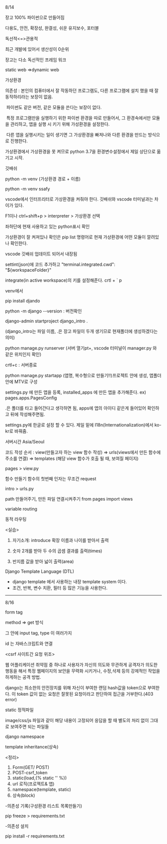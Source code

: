 8/14



장고 100% 파이썬으로 만들어짐

다용도, 안전, 확장성, 완결성, 쉬운 유지보수, 포터블



독선적<=>관용적

최근 개발에 있어서 생산성이 0순위

장고는 다소 독선적인 프레임 워크



static web =>dynamic web



가상환경

의존성 : 본인의 컴퓨터에서 잘 작동하던 프로그램도, 다른 프로그램에 설치 했을 때 잘 동작하리라는 보장이 없음.

​			  파이썬도 같은 버전, 같은 모듈을 쓴다는 보장이 없다.

​			  특정 프로그램만을 실행하기 위한 파이썬 환경을 따로 만들어서, 그 환경속에서만 모듈을 관리하고, 앱을 실행 시			  키기 위해 가성환경을 설정한다.

​			  다른 앱을 실행시키는 일이 생기면 그 가상환경을 빠져나와 다른 환경을 만드는 방식으로 진행한다.



가상환경에서 가상환경을 못 켜므로 python 3.7을 환경변수설정에서 제일 상단으로 옮기고 시작.



깃배쉬

python -m venv (가상환경 경로 + 이름)

python -m venv ssafy



vscode에서 인터프리터로 가상환경을 켜줘야 한다. 깃배쉬와 vscode 터미널과는 차이가 있다.

F1이나  ctrl+shift+p > interpreter > 가상환경 선택

좌하단에 현재 사용하고 있는 python표시 확인



가상환경이 잘 켜져있나 확인은 pip list 명령어로 현재 가상환경에 어떤 모듈이 깔려있나 확인한다.



vscode 깃배쉬 업데이트 되어서 내장됨

settint(json)에 코드 추가하고 "terminal.integrated.cwd": "${workspaceFolder}"

integrate(in active workspace)의 키를 설정해준다. crtl + ` p



venv에서

pip install djando

python -m django --version : 버전확인

django-admin startproject django_intro .

(django_intro는 파일 이름, .은 장고 파일이 두개 생기므로 현재폴더에 생성하겠다는 의미)

python manage.py runserver (서버 열기pt+, vscode 터미널이 manager.py 와 같은 위치인지 확인)

crtl+c : 서버종료

 

python manage.py startapp (앱명, 복수형으로 만들기!!)프로젝트 안에 생성, 앱폴더 안에 MTV로 구성 



settings.py 에 만든 앱을 등록, installed_apps 에 만든 앱을 추가해준다. ex) pages.apps.PagesConfig

.은 폴더를 타고 들어간다고 생각하면 됨, apps에 앱의 아이디 같은게 들어있어 확인하고 뒤에 작성해주면됨.



settings.py에 한글로 설정 할 수 있다. 제일 밑에 I18n(Internationalization)에서 ko-kr로 바꿔줌.

서버시간  Asia/Seoul



코드 작성 순서 : view(만들고자 하는 view 함수 작성) => urls(views에서 만든 함수에 주소를 연결) => templates (해당 view 함수가 호출 될 때, 보여질 페이지)   

pages > view.py

함수 만들기  함수의 첫번째 인자는 무조건 request

intro > urls.py

path 만들어주기, 만든 파일 연결시켜주기 from pages import views





variable routing

동적 라우팅

<실습>

1. 자기소개: introduce 확장 이름과 나이를 받아서 출력

2. 숫자 2개를 받아 두 수의 곱셈 결과를 출력(times)
3.  반지름 값을 받아 넓이 출력(area)





Django Template Language (DTL)

- django template 에서 사용하는 내장 template system 이다.
- 조건, 반복, 변수 치환, 필터 등 많은 기능을 사용한다.



----

8/16



form tag

method => get 방식



그 안에 input tag, type 이 여러가지

id 는 자바스크립트와 연결



<csrf 사이트간 요청 위조>

웹 어플리케이션 취약점 중 하나로 사용자가 자신의 의도와 무관하게 공격자가 의도한 행동을 해서 특정 웹페이지의 보안을 무력화 시키거나, 수정,삭제 등의 강제적인 작업을 하게하는 공격 방법.

django는 최소한의 안전장치를 위해 자신이 부여한 랜덤 hash값을 token으로 부여한다. 이 token 값이 없는 요청은 잘못된 요청이라고 판단하여 접근을 거부한다.(403 error)





static 정적파일

image/css/js 파일과 같이 해당 내용이 고정되어 응답을 할 때 별도의 처리 없이 그대로 보여주면 되는 파일들 



django namespace



template inheritance(상속)



<정리>

1. Form(GET/ POST)
2. POST-csrf_token
3. static(load,{% static '' %})
4. url 로직(프로젝트& 앱)
5. namespace(template, static)
6. 상속(block)



-의존성 기록(구성환경 리스트 목록만들기)

pip freeze > requirements.txt

-의존성 설치

pip install -r requirements.txt
